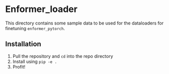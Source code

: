 # Enformer_loader

This directory contains some sample data to be used for the dataloaders for finetuning `enformer_pytorch`.

## Installation
1. Pull the repository and `cd` into the repo directory
2. Install using `pip -e .`
3. Profit!

